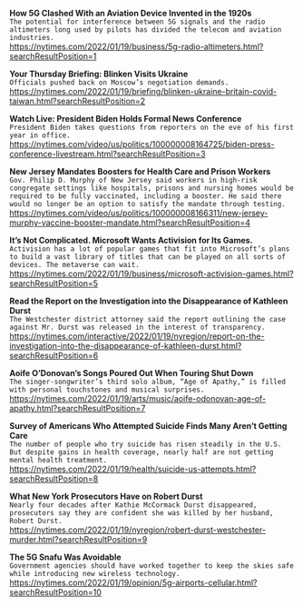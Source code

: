 **How 5G Clashed With an Aviation Device Invented in the 1920s**\
`The potential for interference between 5G signals and the radio altimeters long used by pilots has divided the telecom and aviation industries.`\
https://nytimes.com/2022/01/19/business/5g-radio-altimeters.html?searchResultPosition=1

**Your Thursday Briefing: Blinken Visits Ukraine**\
`Officials pushed back on Moscow’s negotiation demands.`\
https://nytimes.com/2022/01/19/briefing/blinken-ukraine-britain-covid-taiwan.html?searchResultPosition=2

**Watch Live: President Biden Holds Formal News Conference**\
`President Biden takes questions from reporters on the eve of his first year in office.`\
https://nytimes.com/video/us/politics/100000008164725/biden-press-conference-livestream.html?searchResultPosition=3

**New Jersey Mandates Boosters for Health Care and Prison Workers**\
`Gov. Philip D. Murphy of New Jersey said workers in high-risk congregate settings like hospitals, prisons and nursing homes would be required to be fully vaccinated, including a booster. He said there would no longer be an option to satisfy the mandate through testing.`\
https://nytimes.com/video/us/politics/100000008166311/new-jersey-murphy-vaccine-booster-mandate.html?searchResultPosition=4

**It’s Not Complicated. Microsoft Wants Activision for Its Games.**\
`Activision has a lot of popular games that fit into Microsoft’s plans to build a vast library of titles that can be played on all sorts of devices. The metaverse can wait.`\
https://nytimes.com/2022/01/19/business/microsoft-activision-games.html?searchResultPosition=5

**Read the Report on the Investigation into the Disappearance of Kathleen Durst**\
`The Westchester district attorney said the report outlining the case against Mr. Durst was released in the interest of transparency.`\
https://nytimes.com/interactive/2022/01/19/nyregion/report-on-the-investigation-into-the-disappearance-of-kathleen-durst.html?searchResultPosition=6

**Aoife O’Donovan’s Songs Poured Out When Touring Shut Down**\
`The singer-songwriter’s third solo album, “Age of Apathy,” is filled with personal touchstones and musical surprises.`\
https://nytimes.com/2022/01/19/arts/music/aoife-odonovan-age-of-apathy.html?searchResultPosition=7

**Survey of Americans Who Attempted Suicide Finds Many Aren’t Getting Care**\
`The number of people who try suicide has risen steadily in the U.S. But despite gains in health coverage, nearly half are not getting mental health treatment.`\
https://nytimes.com/2022/01/19/health/suicide-us-attempts.html?searchResultPosition=8

**What New York Prosecutors Have on Robert Durst**\
`Nearly four decades after Kathie McCormack Durst disappeared, prosecutors say they are confident she was killed by her husband, Robert Durst.`\
https://nytimes.com/2022/01/19/nyregion/robert-durst-westchester-murder.html?searchResultPosition=9

**The 5G Snafu Was Avoidable**\
`Government agencies should have worked together to keep the skies safe while introducing new wireless technology.`\
https://nytimes.com/2022/01/19/opinion/5g-airports-cellular.html?searchResultPosition=10

